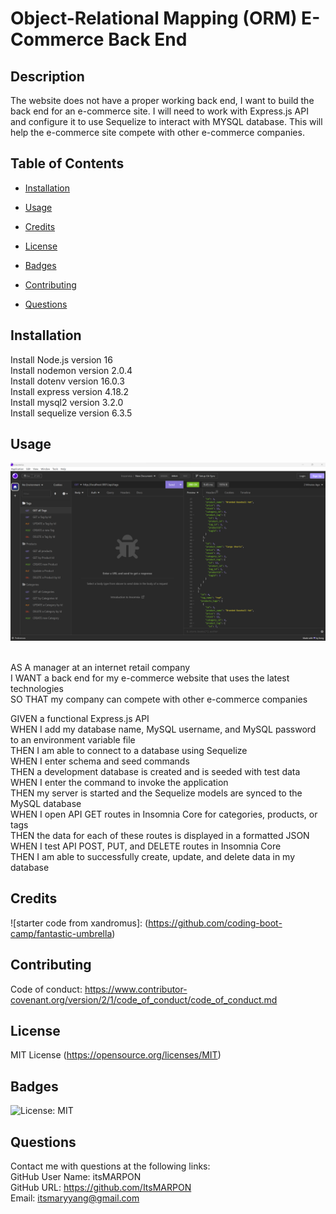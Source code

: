 # Object-Relational Mapping (ORM) E-Commerce Back End

## Description

The website does not have a proper working back end, I want to build the back end for an e-commerce site. I will need to work with Express.js API and configure it to use Sequelize to interact with MYSQL database. This will help the e-commerce site compete with other e-commerce companies.

## Table of Contents

- [Installation](#installation)

- [Usage](#usage)

- [Credits](#credits)

- [License](#license)

- [Badges](#badges)

- [Contributing](#contributing)

- [Questions](#questions)

## Installation <a name="installation"></a>

Install Node.js version 16 <br />
Install nodemon version 2.0.4<br />
Install dotenv version 16.0.3 <br />
Install express version 4.18.2 <br />
Install mysql2 version 3.2.0 <br />
Install sequelize version 6.3.5 <br />

## Usage <a name="usage"></a>

![Screenshot of Insomnia back end](./assets/images/module13-Insomnia1.png)

<br/>
AS A manager at an internet retail company <br />
I WANT a back end for my e-commerce website that uses the latest technologies <br />
SO THAT my company can compete with other e-commerce companies <br />

GIVEN a functional Express.js API <br />
WHEN I add my database name, MySQL username, and MySQL password to an environment variable file <br />
THEN I am able to connect to a database using Sequelize <br />
WHEN I enter schema and seed commands <br />
THEN a development database is created and is seeded with test data <br />
WHEN I enter the command to invoke the application <br />
THEN my server is started and the Sequelize models are synced to the MySQL database <br />
WHEN I open API GET routes in Insomnia Core for categories, products, or tags <br />
THEN the data for each of these routes is displayed in a formatted JSON <br />
WHEN I test API POST, PUT, and DELETE routes in Insomnia Core <br />
THEN I am able to successfully create, update, and delete data in my database <br />

## Credits <a name="credits"></a>

![starter code from xandromus]: (https://github.com/coding-boot-camp/fantastic-umbrella)

## Contributing <a name="contributing"></a>

Code of conduct: https://www.contributor-covenant.org/version/2/1/code_of_conduct/code_of_conduct.md

## License <a name="license"></a>

MIT License (https://opensource.org/licenses/MIT)

## Badges <a name="badges"></a>

![License: MIT](https://img.shields.io/badge/License-MIT-yellow.svg)

## Questions <a name="questions"></a>

Contact me with questions at the following links:
<br />
GitHub User Name: itsMARPON
<br />
GitHub URL: https://github.com/ItsMARPON
<br />
Email: itsmaryyang@gmail.com
